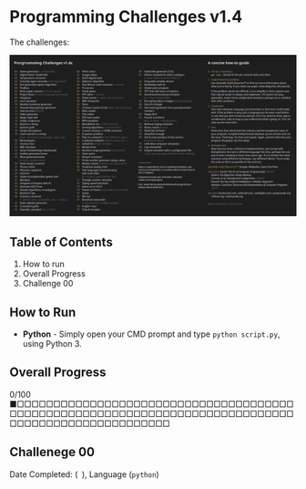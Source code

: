# Programming Challenges v1.4 

The challenges:

![programming challenges list](https://github.com/EarlierMeat1/programming-challenges-v1.4/blob/master/Programming%20Challenges.jpg)

## Table of Contents
1. How to run
2. Overall Progress
3. Challenge 00

## How to Run

* <b>Python</b> - Simply open your CMD prompt and type `python script.py`, using Python 3. 

## Overall Progress
0/100
■□□□□□□□□□□□□□□□□□□□□□□□□□□□□□□□□□□□□□□□□□□□□□□□□□□□□□□□□□□□□□□□□□□□□□□□□□□□□□□□□□□□□□□□□□□□□□□□□□□□

## Challenege 00 
Date Completed: (` `), Language (`python`)

